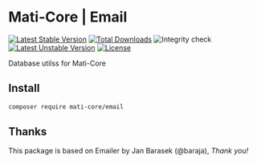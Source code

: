 # Mati-Core | Email

[![Latest Stable Version](https://poser.pugx.org/mati-core/email/v)](//packagist.org/packages/mati-core/email)
[![Total Downloads](https://poser.pugx.org/mati-core/email/downloads)](//packagist.org/packages/mati-core/email)
![Integrity check](https://github.com/mati-core/email/workflows/Integrity%20check/badge.svg)
[![Latest Unstable Version](https://poser.pugx.org/mati-core/email/v/unstable)](//packagist.org/packages/mati-core/email) 
[![License](https://poser.pugx.org/mati-core/email/license)](//packagist.org/packages/mati-core/email)

Database utilss for Mati-Core

Install
-------

```bash
composer require mati-core/email
```

Thanks
------

This package is based on Emailer by Jan Barasek (@baraja), *Thank you!*
